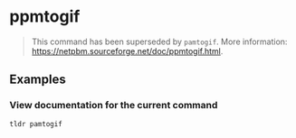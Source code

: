 # ppmtogif

> This command has been superseded by `pamtogif`. More information: <https://netpbm.sourceforge.net/doc/ppmtogif.html>.

## Examples

### View documentation for the current command

```bash
tldr pamtogif
```
